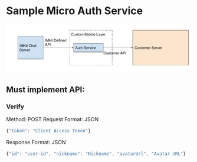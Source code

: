 # Sample Micro Auth Service

![Architecture](Auth2.1.png)

## Must implement API:
### Verify
Method: POST
Request Format: JSON
```javascript
{"token": "Client Access Token"}
```
Response Format: JSON
```javascript
{"id": "user-id", "nickname": "Nickname", "avatarUrl", "Avatar URL"}
```
